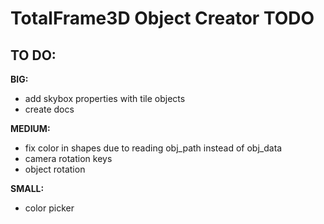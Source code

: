 # TotalFrame3D Object Creator TODO

## TO DO:

**BIG:**</br>
- add skybox properties with tile objects
- create docs

**MEDIUM:**</br>
- fix color in shapes due to reading obj_path instead of obj_data
- camera rotation keys
- object rotation

**SMALL:**</br>
- color picker
